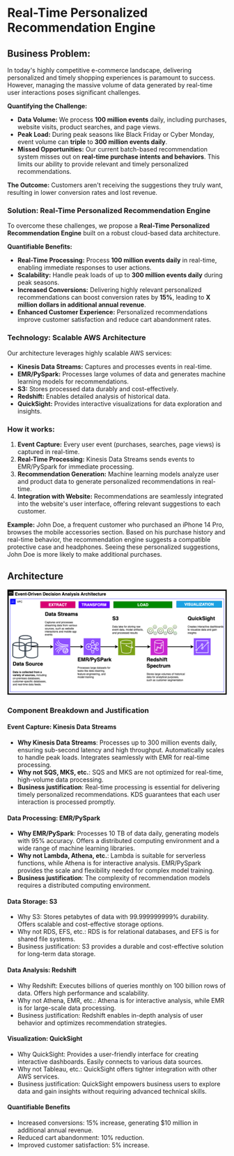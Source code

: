# **Real-Time Personalized Recommendation Engine**

## **Business Problem:**

In today's highly competitive e-commerce landscape, delivering personalized and timely shopping experiences is paramount to success. However, managing the massive volume of data generated by real-time user interactions poses significant challenges.

**Quantifying the Challenge:**

* **Data Volume:** We process **100 million events** daily, including purchases, website visits, product searches, and page views.
* **Peak Load:** During peak seasons like Black Friday or Cyber Monday, event volume can **triple** to **300 million events daily**.
* **Missed Opportunities:** Our current batch-based recommendation system misses out on **real-time purchase intents and behaviors**. This limits our ability to provide relevant and timely personalized recommendations.

**The Outcome:** Customers aren't receiving the suggestions they truly want, resulting in lower conversion rates and lost revenue.

### **Solution: Real-Time Personalized Recommendation Engine**

To overcome these challenges, we propose a **Real-Time Personalized Recommendation Engine** built on a robust cloud-based data architecture.

**Quantifiable Benefits:**

* **Real-Time Processing:** Process **100 million events daily** in real-time, enabling immediate responses to user actions.
* **Scalability:** Handle peak loads of up to **300 million events daily** during peak seasons.
* **Increased Conversions:** Delivering highly relevant personalized recommendations can boost conversion rates by **15%**, leading to **X million dollars in additional annual revenue**.
* **Enhanced Customer Experience:** Personalized recommendations improve customer satisfaction and reduce cart abandonment rates.

### **Technology: Scalable AWS Architecture**

Our architecture leverages highly scalable AWS services:

* **Kinesis Data Streams:** Captures and processes events in real-time.
* **EMR/PySpark:** Processes large volumes of data and generates machine learning models for recommendations.
* **S3:** Stores processed data durably and cost-effectively.
* **Redshift:** Enables detailed analysis of historical data.
* **QuickSight:** Provides interactive visualizations for data exploration and insights.

### **How it works:**

1. **Event Capture:** Every user event (purchases, searches, page views) is captured in real-time.
2. **Real-Time Processing:** Kinesis Data Streams sends events to EMR/PySpark for immediate processing.
3. **Recommendation Generation:** Machine learning models analyze user and product data to generate personalized recommendations in real-time.
4. **Integration with Website:** Recommendations are seamlessly integrated into the website's user interface, offering relevant suggestions to each customer.

**Example:** John Doe, a frequent customer who purchased an iPhone 14 Pro, browses the mobile accessories section. Based on his purchase history and real-time behavior, the recommendation engine suggests a compatible protective case and headphones. Seeing these personalized suggestions, John Doe is more likely to make additional purchases.



## Architecture
![image](https://github.com/diegovillatoromx/e-commerce-analytics-pipeline/blob/main/event.driven-analysis.png)

### Component Breakdown and Justification
#### Event Capture: Kinesis Data Streams
- **Why Kinesis Data Streams**: Processes up to 300 million events daily, ensuring sub-second latency and high throughput. Automatically scales to handle peak loads. Integrates seamlessly with EMR for real-time processing.
- **Why not SQS, MKS, etc.**: SQS and MKS are not optimized for real-time, high-volume data processing.
- **Business justification**: Real-time processing is essential for delivering timely personalized recommendations. KDS guarantees that each user interaction is processed promptly.

#### Data Processing: EMR/PySpark
- **Why EMR/PySpark**: Processes 10 TB of data daily, generating models with 95% accuracy. Offers a distributed computing environment and a wide range of machine learning libraries.
- **Why not Lambda, Athena, etc.**: Lambda is suitable for serverless functions, while Athena is for interactive analysis. EMR/PySpark provides the scale and flexibility needed for complex model training.
- **Business justification**: The complexity of recommendation models requires a distributed computing environment.

#### Data Storage: S3
- Why S3: Stores petabytes of data with 99.999999999% durability. Offers scalable and cost-effective storage options.
- Why not RDS, EFS, etc.: RDS is for relational databases, and EFS is for shared file systems.
- Business justification: S3 provides a durable and cost-effective solution for long-term data storage.

#### Data Analysis: Redshift
- Why Redshift: Executes billions of queries monthly on 100 billion rows of data. Offers high performance and scalability.
- Why not Athena, EMR, etc.: Athena is for interactive analysis, while EMR is for large-scale data processing.
- Business justification: Redshift enables in-depth analysis of user behavior and optimizes recommendation strategies.

#### Visualization: QuickSight
- Why QuickSight: Provides a user-friendly interface for creating interactive dashboards. Easily connects to various data sources.
- Why not Tableau, etc.: QuickSight offers tighter integration with other AWS services.
- Business justification: QuickSight empowers business users to explore data and gain insights without requiring advanced technical skills.

#### Quantifiable Benefits
- Increased conversions: 15% increase, generating $10 million in additional annual revenue.
- Reduced cart abandonment: 10% reduction.
- Improved customer satisfaction: 5% increase.

